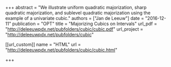 +++
abstract = "We illustrate uniform quadratic majorization, sharp quadratic majorization, and sublevel quadratic majorization using the example of a univariate cubic."
authors = ["Jan de Leeuw"]
date = "2016-12-11"
publication = "OPT"
title = "Majorizing Cubics on Intervals"
url_pdf = "http://deleeuwpdx.net/pubfolders/cubic/cubic.pdf"
url_project = "http://deleeuwpdx.net/pubfolders/cubic"


[[url_custom]]
name = "HTML"
url = "http://deleeuwpdx.net/pubfolders/cubic/cubic.html"

+++


